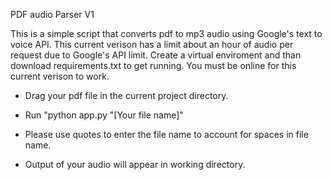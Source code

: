 PDF audio Parser V1

This is a simple script that converts pdf to mp3 audio using Google's text to voice API.
This current verison has a limit about an hour of audio per request due to Google's API limit.
Create a virtual enviroment and than download requirements.txt to get running.
You must be online for this current verison to work.

- Drag your pdf file in the current project directory.

- Run "python app.py "[Your file name]"

- Please use quotes to enter the file name to account for spaces in file name.

- Output of your audio will appear in working directory.
